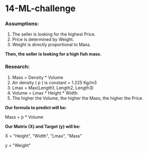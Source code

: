 # 14-ML-challenge
### **Assumptions:**
1. The seller is looking for the highest Price.
2. Price is determined by Weight.
3. Weight is directly proportional to Mass.

**Then, the seller is looking for a high fish mass.**

### **Research:**
1. Mass =  Density * Volume
2. Air density ( p ) is constant = 1.225 Kg/m3
3. Lmax = Max(Length1, Length2, Length3)
3. Volume = Lmax * Height * Width
4. The higher the Volume, the higher the Mass, the higher the Price.

**Our formula to predict will be:**

Mass = p * Volume

**Our Matrix (X) and Target (y) will be:**

X = "Height", "Width", "Lmax", "Mass"

y = "Weight"



